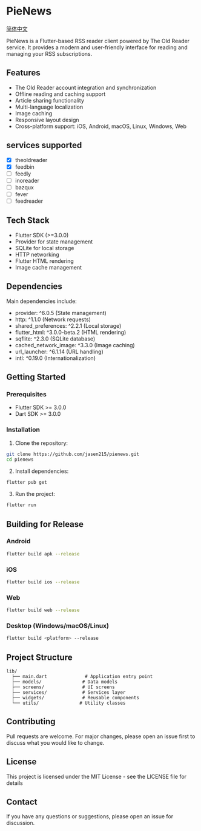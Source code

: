 # PieNews

[简体中文](README_CN.md)

PieNews is a Flutter-based RSS reader client powered by The Old Reader service. It provides a modern and user-friendly interface for reading and managing your RSS subscriptions.

## Features

- The Old Reader account integration and synchronization
- Offline reading and caching support
- Article sharing functionality
- Multi-language localization
- Image caching
- Responsive layout design
- Cross-platform support: iOS, Android, macOS, Linux, Windows, Web

## services supported

- [x] theoldreader
- [x] feedbin
- [ ] feedly
- [ ] inoreader
- [ ] bazqux
- [ ] fever
- [ ] feedreader

## Tech Stack

- Flutter SDK (>=3.0.0)
- Provider for state management
- SQLite for local storage
- HTTP networking
- Flutter HTML rendering
- Image cache management

## Dependencies

Main dependencies include:

- provider: ^6.0.5 (State management)
- http: ^1.1.0 (Network requests)
- shared_preferences: ^2.2.1 (Local storage)
- flutter_html: ^3.0.0-beta.2 (HTML rendering)
- sqflite: ^2.3.0 (SQLite database)
- cached_network_image: ^3.3.0 (Image caching)
- url_launcher: ^6.1.14 (URL handling)
- intl: ^0.19.0 (Internationalization)

## Getting Started

### Prerequisites

- Flutter SDK >= 3.0.0
- Dart SDK >= 3.0.0

### Installation

1. Clone the repository:

```bash
git clone https://github.com/jasen215/pienews.git
cd pienews
```

2. Install dependencies:

```bash
flutter pub get
```

3. Run the project:

```bash
flutter run
```

## Building for Release

### Android

```bash
flutter build apk --release
```

### iOS

```bash
flutter build ios --release
```

### Web

```bash
flutter build web --release
```

### Desktop (Windows/macOS/Linux)

```bash
flutter build <platform> --release
```

## Project Structure

```
lib/
  ├── main.dart              # Application entry point
  ├── models/               # Data models
  ├── screens/              # UI screens
  ├── services/             # Services layer
  ├── widgets/              # Reusable components
  └── utils/               # Utility classes
```

## Contributing

Pull requests are welcome. For major changes, please open an issue first to discuss what you would like to change.

## License

This project is licensed under the MIT License - see the LICENSE file for details

## Contact

If you have any questions or suggestions, please open an issue for discussion.
